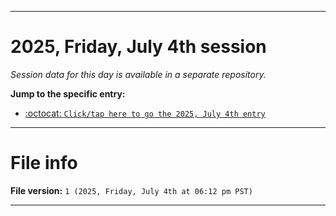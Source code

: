 
***

# 2025, Friday, July 4th session

_Session data for this day is available in a separate repository._

**Jump to the specific entry:**

- [:octocat: `Click/tap here to go the 2025, July 4th entry`](https://github.com/seanpm2001/SeansLifeArchive_Images_TinyTower_Y2025/tree/SeansLifeArchive_Images_TinyTower_Y2025_Main-dev/2025/07_July/04/)

***

# File info

**File version:** `1 (2025, Friday, July 4th at 06:12 pm PST)`

***
